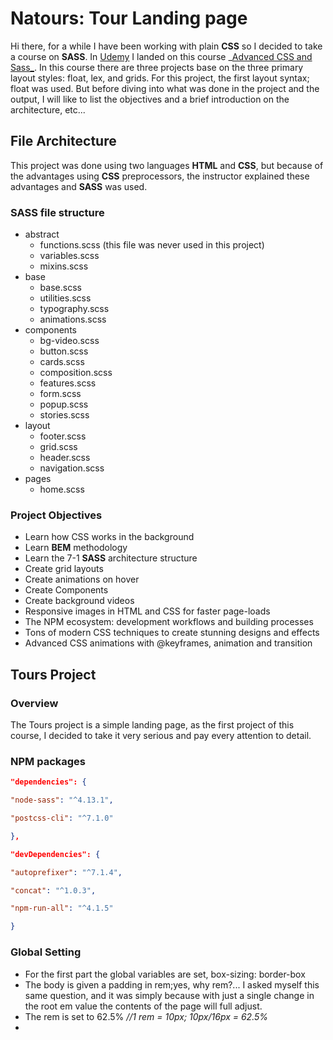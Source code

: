 # Natours: Tour Landing page

Hi there, for a while I have been working with plain **CSS** so I decided to take a course on **SASS**. In [Udemy](udemy.com) I landed on this course _[Advanced CSS and Sass_](https://www.udemy.com/course/advanced-css-and-sass). In this course there are three projects base on the three primary layout styles: float, lex, and grids. 
For this project, the first layout syntax; float was used. But before diving into what was done in the project and the output, I will like to list the objectives and a brief introduction on the architecture, etc...

## File Architecture
This project was done using two languages **HTML** and **CSS**, but because of the advantages using **CSS** preprocessors, the instructor explained these advantages and **SASS** was used.
### SASS file structure
	

 - abstract
	 - functions.scss (this file was never used in this project)
	 - variables.scss
	 - mixins.scss
 - base
	 - base.scss
	 - utilities.scss
	 - typography.scss
	 - animations.scss
 - components
	- bg-video.scss
	- button.scss
	- cards.scss
	- composition.scss
	- features.scss
	- form.scss
	- popup.scss
	- stories.scss
- layout
	- footer.scss
	- grid.scss
	- header.scss
	- navigation.scss
- pages
	- home.scss

### Project Objectives

 - Learn how CSS works in the background
 - Learn **BEM** methodology
 - Learn the 7-1 **SASS** architecture structure
 - Create grid layouts
 - Create animations on hover
 - Create Components
 - Create background videos
 - Responsive images in HTML and CSS for faster page-loads
 - The NPM ecosystem: development workflows and building processes
 - Tons of modern CSS techniques to create stunning designs and effects
 - Advanced CSS animations with @keyframes, animation and transition


## Tours Project
### Overview
The Tours project is a simple landing page, as the first project of this course, I decided to take it very serious and pay every attention to detail.
### NPM packages

```json
"dependencies": {

"node-sass": "^4.13.1",

"postcss-cli": "^7.1.0"

},

"devDependencies": {

"autoprefixer": "^7.1.4",

"concat": "^1.0.3",

"npm-run-all": "^4.1.5"

}
```
    
### Global Setting
 - For the first part the global variables are set, box-sizing: border-box
 - The body is given a padding in rem;yes, why rem?... I asked myself this same question, and it was simply because with just a single change in the root em value the contents of the page will full adjust.
 - The rem is set to 62.5% *//1 rem = 10px; 10px/16px = 62.5%*
 - 

